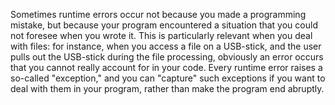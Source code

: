 Sometimes runtime errors occur not because you made a programming
mistake, but because your program encountered a situation that you could
not foresee when you wrote it. This is particularly relevant when you
deal with files: for instance, when you access a file on a USB-stick,
and the user pulls out the USB-stick during the file processing,
obviously an error occurs that you cannot really account for in your
code. Every runtime error raises a so-called "exception," and you can
"capture" such exceptions if you want to deal with them in your program,
rather than make the program end abruptly.
